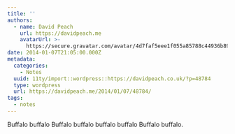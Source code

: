 ```yaml
---
title: ''
authors:
  - name: David Peach
    url: https://davidpeach.me
    avatarUrl: >-
      https://secure.gravatar.com/avatar/4d7faf5eee1f055a85788c44936b8995eaab6dfb004e7854ec747ccb272e91ee?s=96&d=mm&r=g
date: 2014-01-07T21:05:00.000Z
metadata:
  categories:
    - Notes
  uuid: 11ty/import::wordpress::https://davidpeach.co.uk/?p=48784
  type: wordpress
  url: https://davidpeach.me/2014/01/07/48784/
tags:
  - notes
---
```

Buffalo buffalo Buffalo buffalo buffalo buffalo Buffalo buffalo.